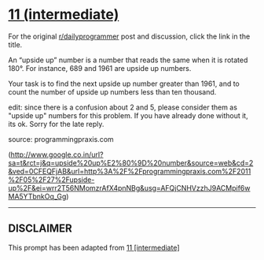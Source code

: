 # [11 (intermediate)](https://www.reddit.com/r/dailyprogrammer/comments/pwox3/2192012_challenge_11_intermediate/)

For the original [r/dailyprogrammer](https://www.reddit.com/r/dailyprogrammer/) post and discussion, click the link in the title.

An “upside up” number is a number that reads the same when it is rotated 180°. For instance, 689 and 1961 are upside up numbers.

Your task is to find the next upside up number greater than 1961, and to count the number of upside up numbers less than ten thousand.

edit: since there is a confusion about 2 and 5, please consider them as "upside up" numbers for this problem. If you have already done without it, its ok. Sorry for the late reply.

source: programmingpraxis.com

(http://www.google.co.in/url?sa=t&rct=j&q=upside%20up%E2%80%9D%20number&source=web&cd=2&ved=0CFEQFjAB&url=http%3A%2F%2Fprogrammingpraxis.com%2F2011%2F05%2F27%2Fupside-up%2F&ei=wrr2T56NMomzrAfX4pnNBg&usg=AFQjCNHVzzhJ9ACMpif6wMA5YTbnkOq_Gg)

----
## **DISCLAIMER**
This prompt has been adapted from [11 [intermediate]](https://www.reddit.com/r/dailyprogrammer/comments/pwox3/2192012_challenge_11_intermediate/
)
